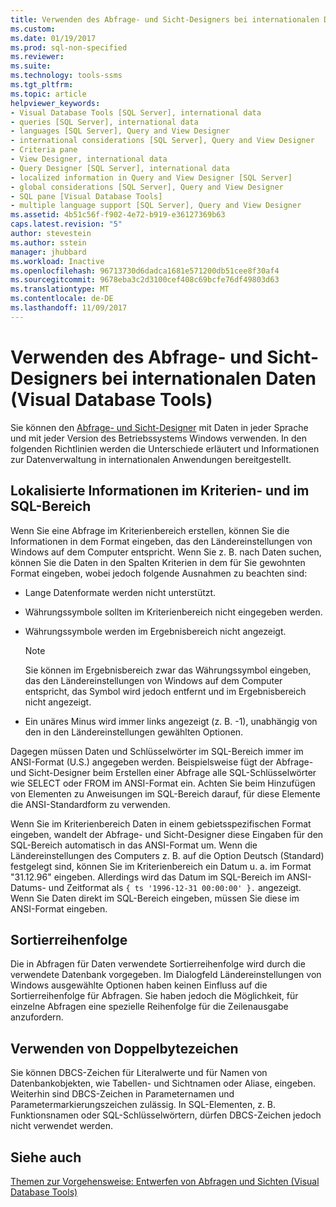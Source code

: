 ```yaml
---
title: Verwenden des Abfrage- und Sicht-Designers bei internationalen Daten | Microsoft-Dokumentation
ms.custom: 
ms.date: 01/19/2017
ms.prod: sql-non-specified
ms.reviewer: 
ms.suite: 
ms.technology: tools-ssms
ms.tgt_pltfrm: 
ms.topic: article
helpviewer_keywords:
- Visual Database Tools [SQL Server], international data
- queries [SQL Server], international data
- languages [SQL Server], Query and View Designer
- international considerations [SQL Server], Query and View Designer
- Criteria pane
- View Designer, international data
- Query Designer [SQL Server], international data
- localized information in Query and View Designer [SQL Server]
- global considerations [SQL Server], Query and View Designer
- SQL pane [Visual Database Tools]
- multiple language support [SQL Server], Query and View Designer
ms.assetid: 4b51c56f-f902-4e72-b919-e36127369b63
caps.latest.revision: "5"
author: stevestein
ms.author: sstein
manager: jhubbard
ms.workload: Inactive
ms.openlocfilehash: 96713730d6dadca1681e571200db51cee8f30af4
ms.sourcegitcommit: 9678eba3c2d3100cef408c69bcfe76df49803d63
ms.translationtype: MT
ms.contentlocale: de-DE
ms.lasthandoff: 11/09/2017
---
```

# <a name="use-the-query-and-view-designer-with-international-data-visual-database-tools"></a>Verwenden des Abfrage- und Sicht-Designers bei internationalen Daten (Visual Database Tools)
Sie können den [Abfrage- und Sicht-Designer](../../ssms/visual-db-tools/query-and-view-designer-tools-visual-database-tools.md) mit Daten in jeder Sprache und mit jeder Version des Betriebssystems Windows verwenden. In den folgenden Richtlinien werden die Unterschiede erläutert und Informationen zur Datenverwaltung in internationalen Anwendungen bereitgestellt.  
  
## <a name="localized-information-in-the-criteria-and-sql-panes"></a>Lokalisierte Informationen im Kriterien- und im SQL-Bereich  
Wenn Sie eine Abfrage im Kriterienbereich erstellen, können Sie die Informationen in dem Format eingeben, das den Ländereinstellungen von Windows auf dem Computer entspricht. Wenn Sie z. B. nach Daten suchen, können Sie die Daten in den Spalten Kriterien in dem für Sie gewohnten Format eingeben, wobei jedoch folgende Ausnahmen zu beachten sind:  
  
-   Lange Datenformate werden nicht unterstützt.  
  
-   Währungssymbole sollten im Kriterienbereich nicht eingegeben werden.  
  
-   Währungssymbole werden im Ergebnisbereich nicht angezeigt.  
  
    > [!NOTE]  
    > Sie können im Ergebnisbereich zwar das Währungssymbol eingeben, das den Ländereinstellungen von Windows auf dem Computer entspricht, das Symbol wird jedoch entfernt und im Ergebnisbereich nicht angezeigt.  
  
-   Ein unäres Minus wird immer links angezeigt (z. B. -1), unabhängig von den in den Ländereinstellungen gewählten Optionen.  
  
Dagegen müssen Daten und Schlüsselwörter im SQL-Bereich immer im ANSI-Format (U.S.) angegeben werden. Beispielsweise fügt der Abfrage- und Sicht-Designer beim Erstellen einer Abfrage alle SQL-Schlüsselwörter wie SELECT oder FROM im ANSI-Format ein. Achten Sie beim Hinzufügen von Elementen zu Anweisungen im SQL-Bereich darauf, für diese Elemente die ANSI-Standardform zu verwenden.  
  
Wenn Sie im Kriterienbereich Daten in einem gebietsspezifischen Format eingeben, wandelt der Abfrage- und Sicht-Designer diese Eingaben für den SQL-Bereich automatisch in das ANSI-Format um. Wenn die Ländereinstellungen des Computers z. B. auf die Option Deutsch (Standard) festgelegt sind, können Sie im Kriterienbereich ein Datum u. a. im Format "31.12.96" eingeben. Allerdings wird das Datum im SQL-Bereich im ANSI-Datums- und Zeitformat als `{ ts '1996-12-31 00:00:00' }.` angezeigt. Wenn Sie Daten direkt im SQL-Bereich eingeben, müssen Sie diese im ANSI-Format eingeben.  
  
## <a name="sort-order"></a>Sortierreihenfolge  
Die in Abfragen für Daten verwendete Sortierreihenfolge wird durch die verwendete Datenbank vorgegeben. Im Dialogfeld Ländereinstellungen von Windows ausgewählte Optionen haben keinen Einfluss auf die Sortierreihenfolge für Abfragen. Sie haben jedoch die Möglichkeit, für einzelne Abfragen eine spezielle Reihenfolge für die Zeilenausgabe anzufordern.  
  
## <a name="using-double-byte-characters"></a>Verwenden von Doppelbytezeichen  
Sie können DBCS-Zeichen für Literalwerte und für Namen von Datenbankobjekten, wie Tabellen- und Sichtnamen oder Aliase, eingeben. Weiterhin sind DBCS-Zeichen in Parameternamen und Parametermarkierungszeichen zulässig. In SQL-Elementen, z. B. Funktionsnamen oder SQL-Schlüsselwörtern, dürfen DBCS-Zeichen jedoch nicht verwendet werden.  
  
## <a name="see-also"></a>Siehe auch  
[Themen zur Vorgehensweise: Entwerfen von Abfragen und Sichten (Visual Database Tools)](../../ssms/visual-db-tools/design-queries-and-views-how-to-topics-visual-database-tools.md)  
  
